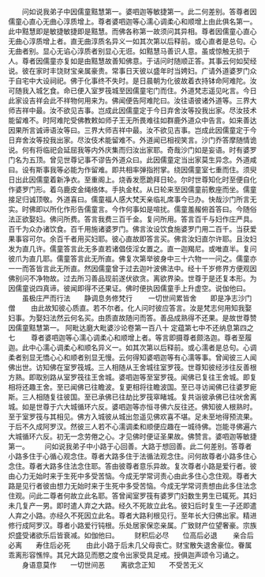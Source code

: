 <!-- { "loadSidebar": true } -->
　　问如说我弟子中因儒童黠慧第一。婆呬迦等敏捷第一。此二何差别。答尊者因儒童心直心无曲心淳质增上。尊者婆呬迦等心濡心调柔心和顺增上由此俱名第一。此中黠慧即是敏捷敏捷即是黠慧。而佛各称第一故须问其异相。尊者因儒童心直心无曲心淳质增上者。直无曲淳质名异义一如其次第以后释前。或心直者是总句。心无曲者别。显心无谄心淳质者别显心无诳。如黠慧马善识人意。虽或惊触无损于人。尊者因儒童亦复如是由黠慧故善知佛意。于诘问时随顺正答。其事云何如契经说。彼在家时丰饶财宝亲属豪贵。常事日天彼以盛年时当娉妇。广请外道婆罗门众于自宅中大设祠祀。佛于化事终不失时。是日晨朝为化彼故着衣持钵命阿难陀。汝可随我入城乞食。命已便入室罗筏城至因儒童宅门而住。外道梵志遥见叱言。今日此家设吉祥会此不祥物何用来为。佛闻便告阿难陀曰。汝往语彼诸外道等。三界大师吉祥中最。汝不欲见吉事。岂成此因儒童定于今日弃舍汝等投我出家。尽汝技术能留难不。时阿难陀受佛教敕如师子王无所畏难往如群鹿外道众中告言。如来善达因果所言诚谛语汝等曰。三界大师吉祥中最。汝不欲见吉事。岂成此因儒童定于今日弃舍汝等投我出家。尽汝伎术能留难不。外道闻已相视笑言。沙门乔答摩随情诡说。何有将临祀会延屈我等内外庆集而归汝出家耶。奇哉沙门如是妄语。时有婆罗门名为五顶。曾见世尊记事不谬告外道众曰。此因儒童定当出家莫生异念。外道咸曰。设有斯事我等必能为作留难。即共相率弹指拊掌。绕因儒童室七重而住。须臾日出此因儒童着新净衣。至重阁上。烧香发愿跪拜日轮。尔时世尊知化时至便自化作婆罗门形。着乌鹿皮金绳络体。手执金杖。从日轮来至因儒童前敷座而坐。儒童接足归诚顶敬。外道喜曰。儒童福人感大梵天亲临礼席事今已办。快哉沙门所言无实。时佛即以所化作形告儒童言。今作何事如是喧扰。儒童羞赧俯首答曰。今随俗法正欲娶妇。佛问所费。答言我费三百千金。复问所用。答言百千与妇作庄严具。百千为众办诸饮食。百千用施诸婆罗门。佛言汝设饮食施婆罗门用二百千。当获爱果事容可尔。余百千者用买妇耶。彼心直故即答言买。佛言汝妇直尔许耶。且汝妇发为直几许。儒童答言此无多直若诸倡伎淫女置之。直一迦羯尼。或唯直半。复问彼爪为直几耶。儒童答言此无所直。佛复次第举彼身中三十六物一一问之。儒童亦一一而答皆言此无所直。然因儒童曾于过去迦叶波佛法中。经十千岁修界方便观因佛别问不净物故。过去所习善品现前遂伏欲贪。离欲界染。世尊于是还复本形。为因儒童说四真谛。彼闻即得不还果证。佛时便执因儒童手上升虚空。说伽他曰。
　　虽极庄严而行法　　静调息务修梵行
　　一切世间累皆舍　　即是净志沙门僧
　　由此故知彼心质直。若不尔者。化人问时彼应答言。汝是梵志何用知我娶妇事。为娶妇法然云何名买。由质直故随问而答。善品成熟得不还果。是故世尊赞因儒童黠慧第一。
阿毗达磨大毗婆沙论卷第一百八十
定蕴第七中不还纳息第四之七
　　尊者婆呬迦等心濡心调柔心和顺增上者。等言即摄尊者颇洛迦。尊者至履迦。此中心濡心调柔心和顺名异义一。如其次第以后释前。或心濡者是总句。心调柔者别显无憍心心和顺者别显无慢。云何得知婆呬迦等有心濡等事。曾闻彼三人闻佛出世。访知佛在室罗筏城。三人相随从王舍城往室罗筏。世尊知彼经涉往反善根方熟。即取别路从室罗筏往王舍城。婆呬迦等至室罗筏。闻佛已复往王舍城。即复相将还趣王舍。至已闻佛已往瞻波。复更相将往瞻波国。至已寻访闻佛已往婆罗痆斯。三人相随复往彼国。至已承佛已往劫比罗筏窣睹城。复共诣彼承佛已往吠舍离城。如是世尊于六大城循环六反。婆呬迦等亦恒寻佛六反往还。佛知彼人根熟时。至于室罗筏与其相见。佛方入城彼从城出忽遥见佛欢喜不堪。足未至地得预流果。于后不久成阿罗汉。然彼三人若不心濡调柔和顺便应趣在一城待佛。岂能寻佛遍六大城循环六反。初无一念劳倦之心。才见佛时便证圣果故。佛赞言。婆呬迦等敏捷第一。
　　问如说我弟子中小路于心回善。大路于想回善。此二何差别。答尊者小路多住于心循心观念住。尊者大路多住于法循法观念住。问何故尊者小路多住心念住。尊者大路多住法念住耶。答由彼尊者意乐异故。复次尊者小路是爱行者。彼由心力无始时来于生死中多受苦恼。今成无学常诃责心由此多住心念住观。尊者大路是见行者彼由想力无始时来于生死中多受苦恼。今成无学常诃责想由此多住法念住观。问此二尊者何故立此名耶。答曾闻室罗筏有婆罗门妇数生男生已辄死。其妇未几复产一男。即时遣人弃之大路。经久不死故立此名。彼妇后时复生一子还即遣人弃之小路。亦经久不死因立此名。尊者大路利根见行。至年长大归佛出家。精进修行成阿罗汉。尊者小路爱行钝根。乐处居家保恋亲属。广致财产位望奢豪。宗族炽盛受诸欲乐后皆衰减。如伽他曰。
　　财积后必尽　　位高后必退
　　亲合后必离　　寿住后必死
　　由此小路于后未几父母丧亡。财宝散失退舍豪位。眷属乖离形容憔悴。其兄大路见而愍之度令出家受具足戒。授俱迦声颂令习诵之。
　　身语意莫作　　一切世间恶
　　离欲念正知　　不受苦无义
